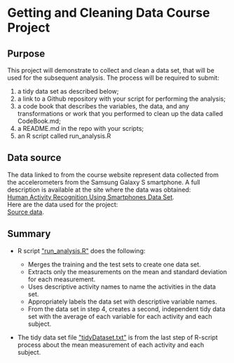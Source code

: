 # Getting and Cleaning Data Course Project

## Purpose
This project will demonstrate to collect and clean a data set, that will be used for the subsequent analysis. The process will be required to submit:
1. a tidy data set as described below;
2. a link to a Github repository with your script for performing the analysis;
3. a code book that describes the variables, the data, and any transformations or work that you performed to clean up the data called CodeBook.md;
4. a README.md in the repo with your scripts;
5. an R script called run_analysis.R

## Data source
The data linked to from the course website represent data collected from the accelerometers from the Samsung Galaxy S smartphone. A full description is available at the site where the data was obtained:\
[Human Activity Recognition Using Smartphones Data Set](http://archive.ics.uci.edu/ml/datasets/Human+Activity+Recognition+Using+Smartphones).\
Here are the data used for the project:\
[Source data](https://d396qusza40orc.cloudfront.net/getdata%2Fprojectfiles%2FUCI%20HAR%20Dataset.zip).

## Summary
* R script ["run_analysis.R"](https://github.com/kickccat/DatascienceCoursera/blob/master/Getting%20and%20Cleaning%20Data%20Course%20Project/run_analysis.R) does the following:
  + Merges the training and the test sets to create one data set.
  + Extracts only the measurements on the mean and standard deviation for each measurement.
  + Uses descriptive activity names to name the activities in the data set.
  + Appropriately labels the data set with descriptive variable names.
  + From the data set in step 4, creates a second, independent tidy data set with the average of each variable for each activity and each subject.
  
* The tidy data set file ["tidyDataset.txt"](https://github.com/kickccat/DatascienceCoursera/blob/master/Getting%20and%20Cleaning%20Data%20Course%20Project/tidyDataset.txt) is from the last step of R-script process about the mean measurement of each activity and each subject.
